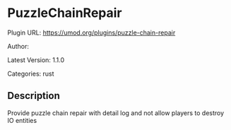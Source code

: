 # PuzzleChainRepair

Plugin URL: https://umod.org/plugins/puzzle-chain-repair

Author: 

Latest Version: 1.1.0

Categories: rust

## Description

Provide puzzle chain repair with detail log and not allow players to destroy IO entities
